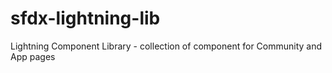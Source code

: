 # sfdx-lightning-lib
Lightning Component Library - collection of component for Community and App pages
